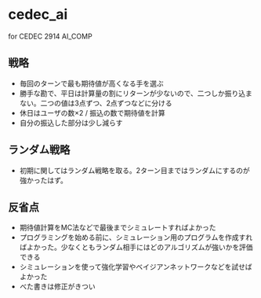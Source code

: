 cedec_ai
========

for CEDEC 2914 AI_COMP

## 戦略
* 毎回のターンで最も期待値が高くなる手を選ぶ
* 勝手な勘で、平日は計算量の割にリターンが少ないので、二つしか振り込まない。二つの値は3点ずつ、2点ずつなどに分ける
* 休日はユーザの数×2 / 振込の数で期待値を計算
* 自分の振込した部分は少し減らす

## ランダム戦略
* 初期に関してはランダム戦略を取る。2ターン目まではランダムにするのが強かったはず。

## 反省点
* 期待値計算をMC法などで最後までシミュレートすればよかった
* プログラミングを始める前に、シミュレーション用のプログラムを作成すればよかった。少なくともランダム相手にはどのアルゴリズムが強いかを評価できる
* シミュレーションを使って強化学習やベイジアンネットワークなどを試せばよかった
* べた書きは修正がきつい

